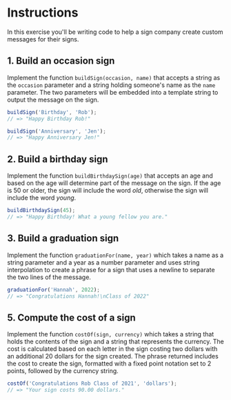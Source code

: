 # Instructions

In this exercise you'll be writing code to help a sign company create custom messages for their signs.

## 1. Build an occasion sign

Implement the function `buildSign(occasion, name)` that accepts a string as the `occasion` parameter and a string holding someone's name as the `name` parameter. The two parameters will be embedded into a template string to output the message on the sign.

```javascript
buildSign('Birthday', 'Rob');
// => "Happy Birthday Rob!"

buildSign('Anniversary', 'Jen');
// => "Happy Anniversary Jen!"
```

## 2. Build a birthday sign

Implement the function `buildBirthdaySign(age)` that accepts an age and based on the age will determine part of the message on the sign. If the age is 50 or older, the sign will include the word _old_, otherwise the sign will include the word _young_.

```javascript
buildBirthdaySign(45);
// => "Happy Birthday! What a young fellow you are."
```

## 3. Build a graduation sign

Implement the function `graduationFor(name, year)` which takes a name as a string parameter and a year as a number parameter and uses string interpolation to create a phrase for a sign that uses a newline to separate the two lines of the message.

```javascript
graduationFor('Hannah', 2022);
// => "Congratulations Hannah!\nClass of 2022"
```

## 5. Compute the cost of a sign

Implement the function `costOf(sign, currency)` which takes a string that holds the contents of the sign and a string that represents the currency.
The cost is calculated based on each letter in the sign costing two dollars with an additional 20 dollars for the sign created.
The phrase returned includes the cost to create the sign, formatted with a fixed point notation set to 2 points, followed by the currency string.

```javascript
costOf('Congratulations Rob Class of 2021', 'dollars');
// => "Your sign costs 90.00 dollars."
```
